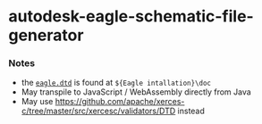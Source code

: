 autodesk-eagle-schematic-file-generator
=======================================
### Notes
- the [`eagle.dtd`](./eagle.dtd) is found at `${Eagle intallation}\doc`
- May transpile to JavaScript / WebAssembly directly from Java
- May use https://github.com/apache/xerces-c/tree/master/src/xercesc/validators/DTD instead
